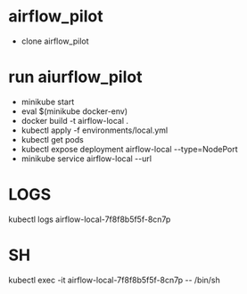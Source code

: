 # airflow_pilot
* clone airflow_pilot
# run aiurflow_pilot
* minikube start
* eval $(minikube docker-env)
* docker build -t airflow-local .
* kubectl apply -f environments/local.yml
* kubectl get pods
* kubectl expose deployment airflow-local --type=NodePort
* minikube service airflow-local --url
# LOGS
kubectl logs airflow-local-7f8f8b5f5f-8cn7p
# SH 
kubectl exec -it airflow-local-7f8f8b5f5f-8cn7p -- /bin/sh
